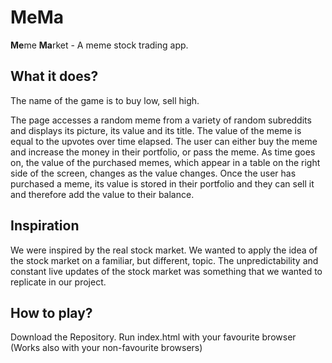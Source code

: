 # MeMa 
**Me**me **Ma**rket - A meme stock trading app.

## What it does?
The name of the game is to buy low, sell high.

The page accesses a random meme from a variety of random subreddits and displays its picture, its value and its title. The value of the meme is equal to the upvotes over time elapsed. The user can either buy the meme and increase the money in their portfolio, or pass the meme. As time goes on, the value of the purchased memes, which appear in a table on the right side of the screen, changes as the value changes. Once the user has purchased a meme, its value is stored in their portfolio and they can sell it and therefore add the value to their balance.

## Inspiration
We were inspired by the real stock market. We wanted to apply the idea of the stock market on a familiar, but different, topic. The unpredictability and constant live updates of the stock market was something that we wanted to replicate in our project.

## How to play?
Download the Repository. Run index.html with your favourite browser (Works also with your non-favourite browsers)
